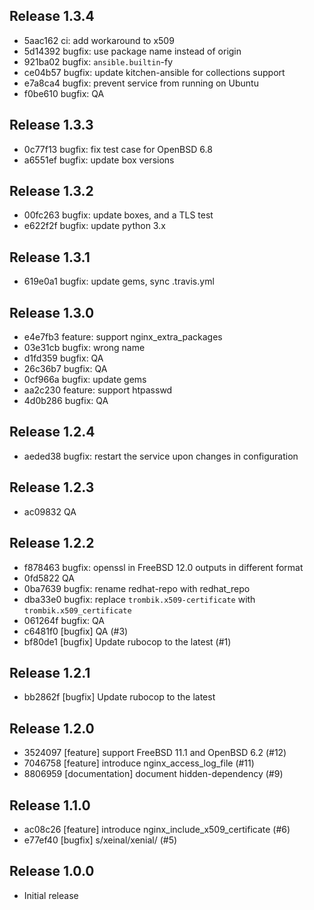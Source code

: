 ## Release 1.3.4

* 5aac162 ci: add workaround to x509
* 5d14392 bugfix: use package name instead of origin
* 921ba02 bugfix: `ansible.builtin`-fy
* ce04b57 bugfix: update kitchen-ansible for collections support
* e7a8ca4 bugfix: prevent service from running on Ubuntu
* f0be610 bugfix: QA

## Release 1.3.3

* 0c77f13 bugfix: fix test case for OpenBSD 6.8
* a6551ef bugfix: update box versions

## Release 1.3.2

* 00fc263 bugfix: update boxes, and a TLS test
* e622f2f bugfix: update python 3.x

## Release 1.3.1

* 619e0a1 bugfix: update gems, sync .travis.yml

## Release 1.3.0

* e4e7fb3 feature: support nginx_extra_packages
* 03e31cb bugfix: wrong name
* d1fd359 bugfix: QA
* 26c36b7 bugfix: QA
* 0cf966a bugfix: update gems
* aa2c230 feature: support htpasswd
* 4d0b286 bugfix: QA

## Release 1.2.4

* aeded38 bugfix: restart the service upon changes in configuration

## Release 1.2.3

* ac09832 QA

## Release 1.2.2

* f878463 bugfix: openssl in FreeBSD 12.0 outputs in different format
* 0fd5822 QA
* 0ba7639 bugfix: rename redhat-repo with redhat_repo
* dba33e0 bugfix: replace `trombik.x509-certificate` with `trombik.x509_certificate`
* 061264f bugfix: QA
* c6481f0 [bugfix] QA (#3)
* bf80de1 [bugfix] Update rubocop to the latest (#1)

## Release 1.2.1

* bb2862f [bugfix] Update rubocop to the latest

## Release 1.2.0

* 3524097 [feature] support FreeBSD 11.1 and OpenBSD 6.2 (#12)
* 7046758 [feature] introduce nginx_access_log_file (#11)
* 8806959 [documentation] document hidden-dependency (#9)

## Release 1.1.0

* ac08c26 [feature] introduce nginx_include_x509_certificate (#6)
* e77ef40 [bugfix] s/xeinal/xenial/ (#5)

## Release 1.0.0

* Initial release
